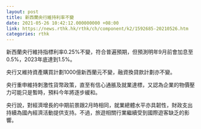 ```yaml
---
layout: post
title: 新西蘭央行維持利率不變
date: 2021-05-26 10:42:12.000000000 +08:00
link: https://news.rthk.hk/rthk/ch/component/k2/1592685-20210526.htm
categories: rthk
---
```


新西蘭央行維持指標利率0.25%不變，符合普遍預期，但預測明年9月前會加息至0.5%，2023年底達到1.5%。

央行又維持資產購買計劃1000億新西蘭元不變，融資換貸款計劃亦不變。

央行重申維持刺激性貨幣政策，直至有信心通脹及就業達標，又認為企業的物價壓力可能只是暫時，預料今年將逐步緩和。

央行說，對經濟增長的中期前景跟2月時相同，就業總體水平亦具韌性，財政支出持續為國內經濟活動提供支持。不過，旅遊相關行業繼續受到國際遊客缺乏的影響。
